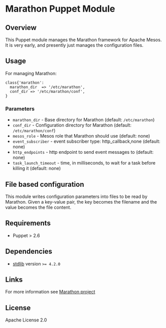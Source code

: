 # Marathon Puppet Module

## Overview

This Puppet module manages the Marathon framework for Apache Mesos. It is very 
early, and presently just manages the configuration files.

## Usage

For managing Marathon:

```puppet
class{'marathon':
  marathon_dir  => '/etc/marathon',
  conf_dir => '/etc/marathon/conf',
}
```

### Parameters

- `marathon_dir` - Base directory for Marathon (default: `/etc/marathon`)
- `conf_dir` - Configuration directory for Marathon (default: `/etc/marathon/conf`)
- `mesos_role` - Mesos role that Marathon should use (default: none)
- `event_subscriber` - event subscriber type: http_callback,none (default: none)
- `http_endpoints` - http endpoint to send event messages to (default: none)
- `task_launch_timeout` - time, in milliseconds, to wait for a task before killing it (default: none)

## File based configuration

This module writes configuration parameters into files to be read by Marathon. 
Given a key-value pair, the key becomes the filename and the value becomes the 
file content.

## Requirements

  * Puppet > 2.6

## Dependencies

  * [stdlib](https://forge.puppetlabs.com/puppetlabs/stdlib) version `>= 4.2.0`

## Links

For more information see [Marathon project](http://mesosphere.github.io/marathon/)

## License

Apache License 2.0
